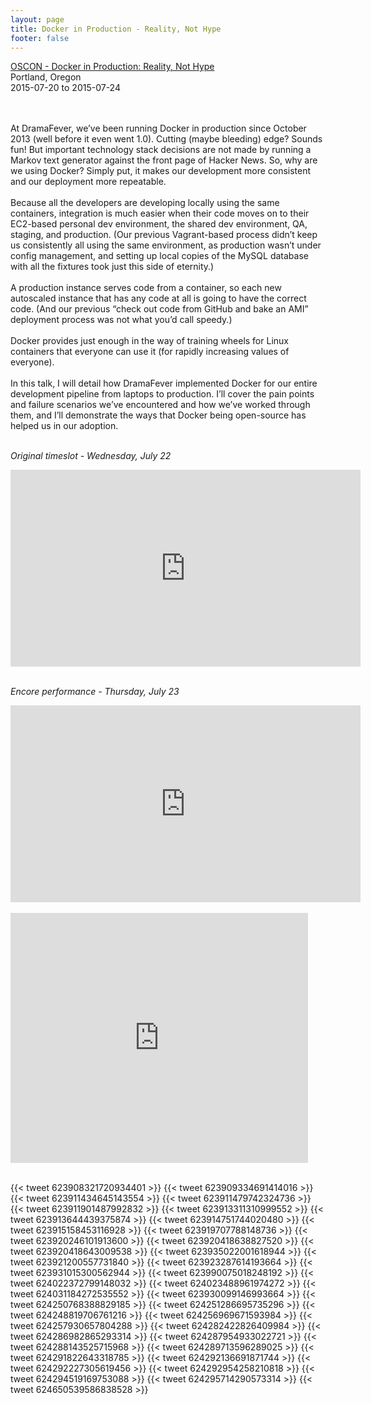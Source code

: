 ```yaml
---
layout: page
title: Docker in Production - Reality, Not Hype
footer: false
---
```


<div class="views-field views-field-nothing">        <span class="field-content views-field-field-details"><a href="http://www.oscon.com/open-source-2015/public/schedule/detail/42037">OSCON - Docker in Production: Reality, Not Hype</a><br>Portland, Oregon<br><span class="date-display-start">2015-07-20</span> to <span class="date-display-end">2015-07-24</span></span></div>
<br>


<br>

At DramaFever, we’ve been running Docker in production since October 2013 (well before it even went 1.0). Cutting (maybe bleeding) edge? Sounds fun! But important technology stack decisions are not made by running a Markov text generator against the front page of Hacker News. So, why are we using Docker? Simply put, it makes our development more consistent and our deployment more repeatable.
<br>
<br>
Because all the developers are developing locally using the same containers, integration is much easier when their code moves on to their EC2-based personal dev environment, the shared dev environment, QA, staging, and production. (Our previous Vagrant-based process didn’t keep us consistently all using the same environment, as production wasn’t under config management, and setting up local copies of the MySQL database with all the fixtures took just this side of eternity.)
<br>
<br>
A production instance serves code from a container, so each new autoscaled instance that has any code at all is going to have the correct code. (And our previous “check out code from GitHub and bake an AMI” deployment process was not what you’d call speedy.)
<br>
<br>
Docker provides just enough in the way of training wheels for Linux containers that everyone can use it (for rapidly increasing values of everyone).
<br>
<br>
In this talk, I will detail how DramaFever implemented Docker for our entire development pipeline from laptops to production. I’ll cover the pain points and failure scenarios we’ve encountered and how we’ve worked through them, and I’ll demonstrate the ways that Docker being open-source has helped us in our adoption.
<br>
<br>

<i>Original timeslot - Wednesday, July 22</i>

<iframe width="560" height="315" src="https://www.youtube.com/embed/Fl7h3tenASU" frameborder="0" allowfullscreen></iframe>
<br>
<br>

<i>Encore performance - Thursday, July 23</i>

<iframe width="560" height="315" src="https://www.youtube.com/embed/sXIN8EoK0sE" frameborder="0" allowfullscreen></iframe>
<br>
<br>


<iframe src="https://www.slideshare.net/slideshow/embed_code/key/rUG3levqsJNZwl" width="476" height="400" frameborder="0" marginwidth="0" marginheight="0" scrolling="no"></iframe>
<br>
<br>



{{< tweet 623908321720934401 >}}
{{< tweet 623909334691414016 >}}
{{< tweet 623911434645143554 >}}
{{< tweet 623911479742324736 >}}
{{< tweet 623911901487992832 >}}
{{< tweet 623913311310999552 >}}
{{< tweet 623913644439375874 >}}
{{< tweet 623914751744020480 >}}
{{< tweet 623915158453116928 >}}
{{< tweet 623919707788148736 >}}
{{< tweet 623920246101913600 >}}
{{< tweet 623920418638827520 >}}
{{< tweet 623920418643009538 >}}
{{< tweet 623935022001618944 >}}
{{< tweet 623921200557731840 >}}
{{< tweet 623923287614193664 >}}
{{< tweet 623931015300562944 >}}
{{< tweet 623990075018248192 >}}
{{< tweet 624022372799148032 >}}
{{< tweet 624023488961974272 >}}
{{< tweet 624031184272535552 >}}
{{< tweet 623930099146993664 >}}
{{< tweet 624250768388829185 >}}
{{< tweet 624251286695735296 >}}
{{< tweet 624248819706761216 >}}
{{< tweet 624256969671593984 >}}
{{< tweet 624257930657804288 >}}
{{< tweet 624282422826409984 >}}
{{< tweet 624286982865293314 >}}
{{< tweet 624287954933022721 >}}
{{< tweet 624288143525715968 >}}
{{< tweet 624289713596289025 >}}
{{< tweet 624291822643318785 >}}
{{< tweet 624292136691871744 >}}
{{< tweet 624292227305619456 >}}
{{< tweet 624292954258210818 >}}
{{< tweet 624294519169753088 >}}
{{< tweet 624295714290573314 >}}
{{< tweet 624650539586838528 >}}
